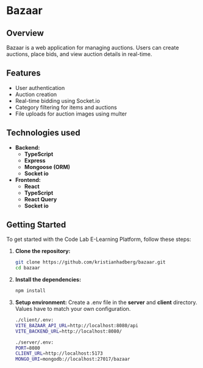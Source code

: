
# Bazaar


## Overview

Bazaar is a web application for managing auctions. Users can create auctions, place bids, and view auction details in real-time.

## Features

-   User authentication
-   Auction creation
-   Real-time bidding using Socket.io
-   Category filtering for items and auctions
-   File uploads for auction images using multer


## Technologies used
- **Backend:**
   - **TypeScript**
   - **Express**
   - **Mongoose (ORM)**
   - **Socket io**
- **Frontend:**
   - **React**
   - **TypeScript**
   - **React Query**
   - **Socket io**

## Getting Started

To get started with the Code Lab E-Learning Platform, follow these steps:

1. **Clone the repository:**
   ```bash
   git clone https://github.com/kristianhadberg/bazaar.git
   cd bazaar
2. **Install  the dependencies:**
   ```bash
   npm install
3. **Setup environment:**
	Create a .env file in the **server** and **client** directory. Values have to match your own configuration.
   ```bash
   ./client/.env:
   VITE_BAZAAR_API_URL=http://localhost:8080/api
   VITE_BACKEND_URL=http://localhost:8080/
   
   ./server/.env:
   PORT=8080
   CLIENT_URL=http://localhost:5173
   MONGO_URI=mongodb://localhost:27017/bazaar

